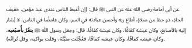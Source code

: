 عن أبي أمامة رضي الله عنه  عن النبي ﷺ قال: (إن أغبط الناس عندي عبد مؤمن، خفيف الحاذِ، ذو حظ من صلاةٍ، أطاع ربه وأحسن عبادته في السر، وكان غامضًا في الناس، لا يُشار إليه بالأصابع، وكان عيشه كفافًا، وكان عيشه كفافًا، قال: وجعل رسول ﷲ ﷺ **ينقُرُ بأُصبُعيه**، وكان عيشه كفافًا، وكان عيشه كفافًا، فعُجِّلت منيَّتُهُ، وقلت بواكيه، وقل تُراثُه).